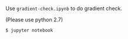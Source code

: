 Use `gradient-check.ipynb` to do gradient check.

(Please use python 2.7)
```bash
$ jupyter notebook
```
